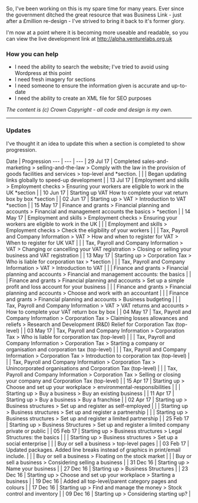 So, I've been working on this is my spare time for many years. Ever since the government ditched the great resource that was Business Link - just after a £million re-design - I've strived to bring it back to it's former glory.

I'm now at a point where it is becoming more useable and readable, so you can view the live development link at http://alpha.venturelabs.org.uk

### How you can help

- I need the ability to search the website; I've tried to avoid using Wordpress at this point
- I need fresh imagery for sections
- I need someone to ensure the information given is accurate and up-to-date
- I need the ability to create an XML file for SEO purposes


_The content is (c) Crown Copyright - all code and design is my own._

---

### Updates

I've thought it an idea to update this when a section is completed to show progression.

Date | Progression
--- | --- | ---
| 29 Jul 17 | Completed sales-and-marketing > selling-and-the-law > Comply with the law in the provision of goods facilities and services > top-level and *section. |
| 			| Began updating links globally to speed-up development |
| 13 Jul 17 | Employment and skills > Employment checks > Ensuring your workers are eligible to work in the UK *section |
| 10 Jun 17 | Starting up VAT How to complete your vat return box by box *section |
| 02 Jun 17 | Starting up > VAT > Introduction to VAT *section |
| 15 May 17 | Finance and grants > Financial planning and accounts > Financial and management accounts the basics > *section |
| 14 May 17 | Employment and skills > Employment checks > Ensuring your workers are eligible to work in the UK |
| 			| Employment and skills > Employment checks > Check the eligibility of your workers |
| 			| Tax, Payroll and Company Information > VAT > How and when to register for VAT > When to register for UK VAT |
| 			| Tax, Payroll and Company Information > VAT > Changing or cancelling your VAT registration > Closing or selling your business and VAT registration |
| 13 May 17 | Starting up > Corporation Tax > Who is liable for corporation tax > *section |
| 			| Tax, Payroll and Company Information > VAT > Introduction to VAT |
| 			| Finance and grants > Financial planning and accounts > Financial and management accounts: the basics |
| 			| Finance and grants > Financial planning and accounts > Set up a simple profit and loss account for your business |
| 			| Finance and grants > Financial planning and accounts > Choose and work with an accountant |
| 			| Finance and grants > Financial planning and accounts > Business budgeting |
| 			| Tax, Payroll and Company Information > VAT > VAT returns and accounts > How to complete your VAT return box by box |
| 04 May 17 | Tax, Payroll and Company Information > Corporation Tax > Claiming losses allowances and reliefs > Research and Development (R&D) Relief for Corporation Tax (top-level) |
| 03 May 17 | Tax, Payroll and Company Information > Corporation Tax > Who is liable for corporation tax (top-level) |
| 			| Tax, Payroll and Company Information > Corporation Tax > Starting a company or organisation and corporation tax (top-level) |
| 			| Tax, Payroll and Company Information > Corporation Tax > Introduction to corporation tax (top-level) |
| 			| Tax, Payroll and Company Information > Corporation Tax > Unincorporated organisations and Corporation Tax (top-level) |
| 			| Tax, Payroll and Company Information > Corporation Tax > Selling or closing your company and Corporation Tax (top-level) |
| 15 Apr 17 | Starting up > Choose and set up your workplace > environmental-responsibilities |
| 			| Starting up > Buy a business > Buy an existing business |
| 11 Apr 17 | Starting up > Buy a business > Buy a franchise |
| 02 Apr 17 | Starting up > Business structures > Set up and register as self-employed |
| 			| Starting up > Business structures > Set up and register a partnership |
| 			| Starting up > Business structures > Set up and register a limited partnership |
| 25 Feb 17 | Starting up > Business Structures > Set up and register a limited company private or public |
| 05 Feb 17 | Starting up > Business structures > Legal Structures: the basics |
| 			| Starting up > Business structures > Set up a social enterprise |
| 			| Buy or sell a business > top-level pages |
| 03 Feb 17 | Updated packages. Added line breaks instead of graphics in print/email include. |
| 			| Buy or sell a business > Floating on the stock market |
| 			| Buy or sell a business > Considering selling a business |
| 31 Dec 16 | Starting up > Name your business |
| 27 Dec 16 | Starting up > Business Structures |
| 23 Dec 16 | Starting up > Choose and set up your workplace > Starting a business |
| 19 Dec 16 | Added all top-level/parent category pages and colours |
| 17 Dec 16 | Starting up > Find and manage the money > Stock control and inventory |
| 09 Dec 16 | Starting up > Considering starting up? |
